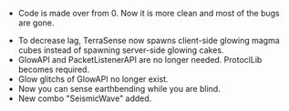 - Code is made over from 0. Now it is more clean and most of the bugs are gone.

* To decrease lag, TerraSense now spawns client-side glowing magma cubes instead of spawning server-side glowing cakes.
* GlowAPI and PacketListenerAPI are no longer needed. ProtoclLib becomes required.
* Glow glitchs of GlowAPI no longer exist.
* Now you can sense earthbending while you are blind.
* New combo "SeismicWave" added.
